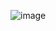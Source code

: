 ![image](https://user-images.githubusercontent.com/43002915/193607925-b7dc2ee6-d1e9-4c70-b702-117d8e20f3d7.png)
